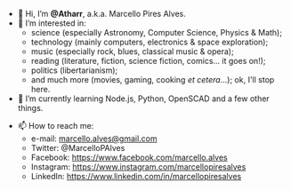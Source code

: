 - 👋 Hi, I’m __@Atharr__, a.k.a. Marcello Pires Alves. 
- 👀 I’m interested in:
	- science (especially Astronomy, Computer Science, Physics & Math);
	- technology (mainly computers, electronics & space exploration);
	- music (especially rock, blues, classical music & opera);
	- reading (literature, fiction, science fiction, comics... it goes on!);
	- politics (libertarianism);
	- and much more (movies, gaming, cooking _et cetera_...); ok, I'll stop here.
- 🌱 I’m currently learning Node.js, Python, OpenSCAD and a few other things.
<!--- - 💞️ I’m looking to collaborate on ... --->
- 📫 How to reach me: 
	- e-mail: marcello.alves@gmail.com
	- Twitter: @MarcelloPAlves
	- Facebook: https://www.facebook.com/marcello.alves
	- Instagram: https://www.instagram.com/marcellopiresalves
	- LinkedIn: https://www.linkedin.com/in/marcellopiresalves
	

<!---
Atharr/Atharr is a ✨ special ✨ repository because its `README.md` (this file) appears on your GitHub profile.
You can click the Preview link to take a look at your changes.
--->
